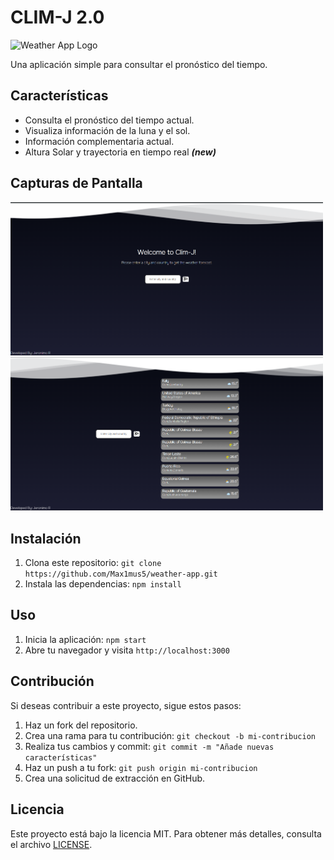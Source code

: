 # CLIM-J 2.0

![Weather App Logo](https://github.com/Max1mus5/weather-app/assets/75461653/6cbdb56f-3d2a-487e-9ecf-6437b930087b)

Una aplicación simple para consultar el pronóstico del tiempo.

## Características

- Consulta el pronóstico del tiempo actual.
- Visualiza información de la luna y el sol.
- Información complementaria actual.
- Altura Solar y trayectoria en tiempo real <b>*(new)*</b>

## Capturas de Pantalla
<img src=".\public\assets\home.png" alt="Screenshot 1" width="500"/> <img src=".\public\assets\results.png" alt="Screenshot 2" width="500"/>


## Instalación

1. Clona este repositorio: `git clone https://github.com/Max1mus5/weather-app.git`
2. Instala las dependencias: `npm install`

## Uso

1. Inicia la aplicación: `npm start`
2. Abre tu navegador y visita `http://localhost:3000`

## Contribución

Si deseas contribuir a este proyecto, sigue estos pasos:

1. Haz un fork del repositorio.
2. Crea una rama para tu contribución: `git checkout -b mi-contribucion`
3. Realiza tus cambios y commit: `git commit -m "Añade nuevas características"`
4. Haz un push a tu fork: `git push origin mi-contribucion`
5. Crea una solicitud de extracción en GitHub.

## Licencia

Este proyecto está bajo la licencia MIT. Para obtener más detalles, consulta el archivo [LICENSE](./LICENSE.md).
